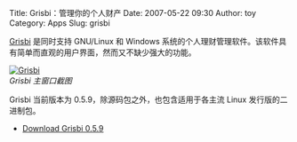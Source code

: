 Title: Grisbi：管理你的个人财产
Date: 2007-05-22 09:30
Author: toy
Category: Apps
Slug: grisbi

[Grisbi](http://www.grisbi.org/) 是同时支持 GNU/Linux 和 Windows
系统的个人理财管理软件。该软件具有简单而直观的用户界面，然而又不缺少强大的功能。

[![Grisbi](http://i.linuxtoy.org/i/2007/05/grisbi_s.png)](http://i.linuxtoy.org/i/2007/05/grisbi.png)  
*Grisbi 主窗口截图*

Grisbi 当前版本为 0.5.9，除源码包之外，也包含适用于各主流 Linux
发行版的二进制包。

- [Download Grisbi 0.5.9](http://www.grisbi.org/download.en.html)
